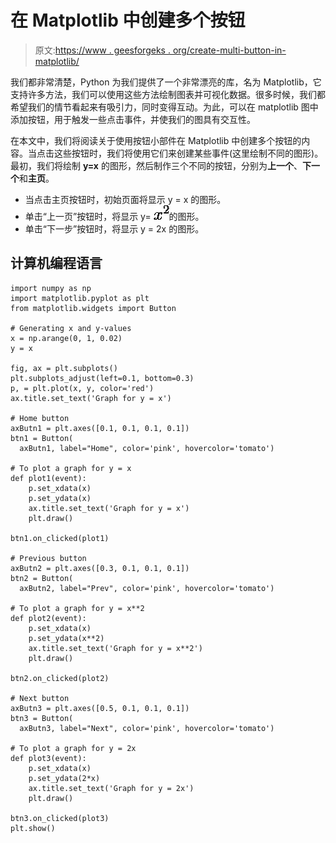 # 在 Matplotlib 中创建多个按钮

> 原文:[https://www . geesforgeks . org/create-multi-button-in-matplotlib/](https://www.geeksforgeeks.org/create-multiple-buttons-in-matplotlib/)

我们都非常清楚，Python 为我们提供了一个非常漂亮的库，名为 Matplotlib，它支持许多方法，我们可以使用这些方法绘制图表并可视化数据。很多时候，我们都希望我们的情节看起来有吸引力，同时变得互动。为此，可以在 matplotlib 图中添加按钮，用于触发一些点击事件，并使我们的图具有交互性。

在本文中，我们将阅读关于使用按钮小部件在 Matplotlib 中创建多个按钮的内容。当点击这些按钮时，我们将使用它们来创建某些事件(这里绘制不同的图形)。最初，我们将绘制 **y=x** 的图形，然后制作三个不同的按钮，分别为**上一个**、**下一个**和**主页**。

*   当点击主页按钮时，初始页面将显示 y = x 的图形。
*   单击“上一页”按钮时，将显示 y= ![x^2       ](img/89b66f1fa9b2ec1fe235d4f2d497e573.png "Rendered by QuickLaTeX.com")的图形。
*   单击“下一步”按钮时，将显示 y = 2x 的图形。

## 计算机编程语言

```
import numpy as np
import matplotlib.pyplot as plt
from matplotlib.widgets import Button

# Generating x and y-values
x = np.arange(0, 1, 0.02)
y = x

fig, ax = plt.subplots()
plt.subplots_adjust(left=0.1, bottom=0.3)
p, = plt.plot(x, y, color='red')
ax.title.set_text('Graph for y = x')

# Home button
axButn1 = plt.axes([0.1, 0.1, 0.1, 0.1])
btn1 = Button(
  axButn1, label="Home", color='pink', hovercolor='tomato')

# To plot a graph for y = x
def plot1(event):
    p.set_xdata(x)
    p.set_ydata(x)
    ax.title.set_text('Graph for y = x')
    plt.draw()

btn1.on_clicked(plot1)

# Previous button
axButn2 = plt.axes([0.3, 0.1, 0.1, 0.1])
btn2 = Button(
  axButn2, label="Prev", color='pink', hovercolor='tomato')

# To plot a graph for y = x**2
def plot2(event):
    p.set_xdata(x)
    p.set_ydata(x**2)
    ax.title.set_text('Graph for y = x**2')
    plt.draw()

btn2.on_clicked(plot2)

# Next button
axButn3 = plt.axes([0.5, 0.1, 0.1, 0.1])
btn3 = Button(
  axButn3, label="Next", color='pink', hovercolor='tomato')

# To plot a graph for y = 2x
def plot3(event):
    p.set_xdata(x)
    p.set_ydata(2*x)
    ax.title.set_text('Graph for y = 2x')
    plt.draw()

btn3.on_clicked(plot3)
plt.show()
```